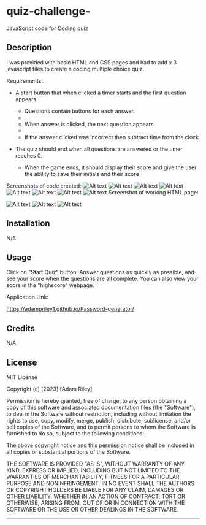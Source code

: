 # quiz-challenge-

JavaScript code for Coding quiz

## Description

I was provided with basic HTML and CSS pages and had to add x 3 javascript files to create a coding multiple choice quiz.


Requirements:

* A start button that when clicked a timer starts and the first question appears.
 
  * Questions contain buttons for each answer.
  * 
  * When answer is clicked, the next question appears
  * 
  * If the answer clicked was incorrect then subtract time from the clock

* The quiz should end when all questions are answered or the timer reaches 0.

  * When the game ends, it should display their score and give the user the ability to save their initials and their score
  

Screenshots of code created:
![Alt text](assets/screenshots/logic_js_1.png)
![Alt text](assets/screenshots/logic_js_2.png)
![Alt text](assets/screenshots/logic_js_3.png)
![Alt text](assets/screenshots/logic_js_4.png)
![Alt text](assets/screenshots/logic_js_5.png)
![Alt text](assets/screenshots/logic_js_6.png)
![Alt text](assets/screenshots/logic_js_7.png)
![Alt text](assets/screenshots/logic_js_8.png)
Screenshot of working HTML page:

![Alt text](assets/screenshots/question_screen.png)
![Alt text](<assets/screenshots/quiz complete screen.png>)
![Alt text](<assets/screenshots/highscore screen.png>)

## Installation

N/A

## Usage

Click on "Start Quiz" button. Answer questions as quickly as possible, and see your score when the questions are all complete. You can also view your score in the "highscore" webpage.

Application Link:

https://adampriley1.github.io/Password-generator/




## Credits

N/A

## License
MIT License

Copyright (c) [2023] [Adam Riley]

Permission is hereby granted, free of charge, to any person obtaining a copy
of this software and associated documentation files (the "Software"), to deal
in the Software without restriction, including without limitation the rights
to use, copy, modify, merge, publish, distribute, sublicense, and/or sell
copies of the Software, and to permit persons to whom the Software is
furnished to do so, subject to the following conditions:

The above copyright notice and this permission notice shall be included in all
copies or substantial portions of the Software.

THE SOFTWARE IS PROVIDED "AS IS", WITHOUT WARRANTY OF ANY KIND, EXPRESS OR
IMPLIED, INCLUDING BUT NOT LIMITED TO THE WARRANTIES OF MERCHANTABILITY,
FITNESS FOR A PARTICULAR PURPOSE AND NONINFRINGEMENT. IN NO EVENT SHALL THE
AUTHORS OR COPYRIGHT HOLDERS BE LIABLE FOR ANY CLAIM, DAMAGES OR OTHER
LIABILITY, WHETHER IN AN ACTION OF CONTRACT, TORT OR OTHERWISE, ARISING FROM,
OUT OF OR IN CONNECTION WITH THE SOFTWARE OR THE USE OR OTHER DEALINGS IN THE
SOFTWARE.


---